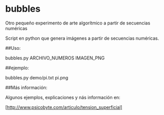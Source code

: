 bubbles
=======

Otro pequeño experimento de arte algorítmico a partir de secuencias numéricas

Script en python que genera imágenes a partir de secuencias numéricas.

##Uso:

bubbles.py ARCHIVO\_NUMEROS IMAGEN\_PNG

##ejemplo:

bubbles.py demo/pi.txt pi.png

##Más información:

Algunos ejemplos, explicaciones y nás información en:

[http://www.psicobyte.com/articulo/tension_superficial]


